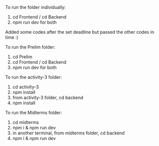 To run the folder individually:
1. cd Frontend / cd Backend
2. npm run dev for both

Added some codes after the set deadline but passed the other codes in time :)

To run the Prelim folder:
1. cd Prelim
2. cd Frontend / cd Backend
3. npm run dev for both

To run the activity-3 folder:
1. cd activity-3
2. npm install
3. from activity-3 folder, cd backend
4. npm install

To run the Midterms folder:
1. cd midterms
2. npm i & npm run dev
3. in another terminal, from midterms folder, cd backend
4. npm i & npm run dev
